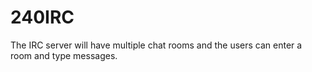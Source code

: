 # 240IRC

The IRC server will have multiple chat rooms and the users can enter a room and type messages.
